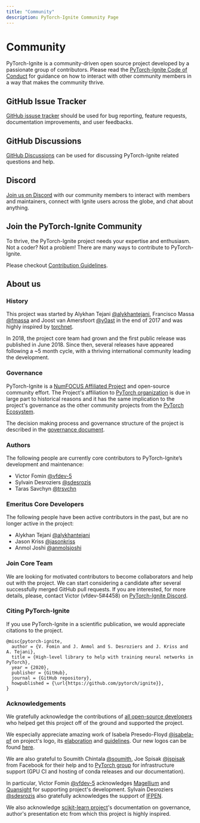 ```yaml
---
title: "Community"
description: PyTorch-Ignite Community Page
---
```


# Community

PyTorch-Ignite is a community-driven open source project developed by a passionate group of contributors. Please read the [PyTorch-Ignite Code of Conduct](https://github.com/pytorch/ignite/blob/master/CODE_OF_CONDUCT.md) for guidance on how to interact with other community members in a way that makes the community thrive.

## GitHub Issue Tracker

[GitHub issuse tracker](https://github.com/pytorch/ignite/issues) should be used for bug reporting, feature requests, documentation improvements, and user feedbacks.

## GitHub Discussions

[GitHub Discussions](https://github.com/pytorch/ignite/discussions) can be used for discussing PyTorch-Ignite related questions and help.

## Discord

[Join us on Discord](https://pytorch-ignite.ai/chat) with our community members to interact with members and maintainers, connect with Ignite users across the globe, and chat about anything.

## Join the PyTorch-Ignite Community

To thrive, the PyTorch-Ignite project needs your expertise and enthusiasm. Not a coder? Not a problem! There are many ways to contribute to PyTorch-Ignite.

Please checkout [Contribution Guidelines](https://github.com/pytorch/ignite/blob/master/CONTRIBUTING.md).

## About us

### History

This project was started by Alykhan Tejani [@alykhantejani](https://github.com/alykhantejani),
Francisco Massa [@fmassa](https://github.com/fmassa) and Joost van Amersfoort [@y0ast](https://github.com/y0ast)
in the end of 2017 and was highly inspired by [torchnet](https://github.com/pytorch/tnt).

In 2018, the project core team had grown and the first public release was published in June 2018.
Since then, several releases have appeared following a ~5 month cycle, with a thriving international community leading the development.

### Governance

PyTorch-Ignite is a [NumFOCUS Affiliated Project](https://numfocus.org/sponsored-projects/affiliated-projects) and 
open-source community effort. 
The Project's affiliation to [PyTorch organization](https://github.com/pytorch) is due in large part to historical reasons and it 
has the same implication to the project's governance as the other community projects from the
[PyTorch Ecosystem](https://pytorch.org/ecosystem/).

The decision making process and governance structure of the project is described in the [governance document](https://pytorch.org/ignite/master/governance.html).

### Authors

The following people are currently core contributors to PyTorch-Ignite’s development and maintenance:

- Victor Fomin [@vfdev-5](https://github.com/vfdev-5)
- Sylvain Desroziers [@sdesrozis](https://github.com/sdesrozis)
- Taras Savchyn [@trsvchn](https://github.com/trsvchn)

### Emeritus Core Developers

The following people have been active contributors in the past, but are no longer active in the project:

- Alykhan Tejani [@alykhantejani](https://github.com/alykhantejani)
- Jason Kriss [@jasonkriss](https://github.com/jasonkriss)
- Anmol Joshi [@anmolsjoshi](https://github.com/anmolsjoshi)

### Join Core Team

We are looking for motivated contributors to become collaborators and help out with the project.
We can start considering a candidate after several successfully merged GitHub pull requests.
If you are interested, for more details, please, contact Victor (vfdev-5#4458) on [PyTorch-Ignite Discord](https://pytorch-ignite.ai/chat).

### Citing PyTorch-Ignite

If you use PyTorch-Ignite in a scientific publication, we would appreciate citations to the project.

```
@misc{pytorch-ignite,
  author = {V. Fomin and J. Anmol and S. Desroziers and J. Kriss and A. Tejani},
  title = {High-level library to help with training neural networks in PyTorch},
  year = {2020},
  publisher = {GitHub},
  journal = {GitHub repository},
  howpublished = {\url{https://github.com/pytorch/ignite}},
}
```

### Acknowledgements

We gratefully acknowledge the contributions of [all open-source developers](https://github.com/pytorch/ignite/graphs/contributors)
who helped get this project off of the ground and supported the project.

We especially appreciate amazing work of Isabela Presedo-Floyd [@isabela-pf](https://github.com/isabela-pf)  on project's logo,
its [elaboration](https://github.com/pytorch/ignite/issues/1221) and [guidelines](https://github.com/pytorch/ignite/blob/master/assets/logo/ignite_logo_guidelines.md).
Our new logos can be found [here](https://github.com/pytorch/ignite/tree/master/assets/logo).

We are also grateful to Soumith Chintala [@soumith](https://github.com/soumith), Joe Spisak [@jspisak](https://github.com/jspisak)
from Facebook for their help and to [PyTorch group](https://github.com/pytorch) for infrastructure support
(GPU CI and hosting of conda releases and our documentation).

In particular, Victor Fomin [@vfdev-5](https://github.com/vfdev-5) acknowledges [Magellium](https://www.magellium.com/)
and [Quansight](https://www.quansight.com/) for supporting project's development. Sylvain Desroziers [@sdesrozis](https://github.com/sdesrozis)
also gratefully acknowledges the support of [IFPEN](https://www.ifpenergiesnouvelles.fr/).

We also acknowledge [scikit-learn project](https://scikit-learn.org)'s documentation on governance, author's presentation etc
from which this project is highly inspired.
